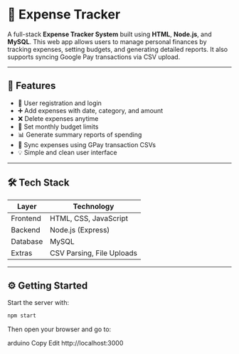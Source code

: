 # 💸 Expense Tracker

A full-stack **Expense Tracker System** built using **HTML**, **Node.js**, and **MySQL**. This web app allows users to manage personal finances by tracking expenses, setting budgets, and generating detailed reports. It also supports syncing Google Pay transactions via CSV upload.

---

## 🚀 Features

- 👤 User registration and login  
- ➕ Add expenses with date, category, and amount  
- ❌ Delete expenses anytime  
- 🎯 Set monthly budget limits  
- 📊 Generate summary reports of spending  
- 🔄 Sync expenses using GPay transaction CSVs  
- 💡 Simple and clean user interface

---

## 🛠 Tech Stack

| Layer     | Technology         |
|-----------|--------------------|
| Frontend  | HTML, CSS, JavaScript |
| Backend   | Node.js (Express)  |
| Database  | MySQL              |
| Extras    | CSV Parsing, File Uploads |

---

## ⚙️ Getting Started

Start the server with:

```bash
npm start

```
Then open your browser and go to:

arduino
Copy
Edit
http://localhost:3000

